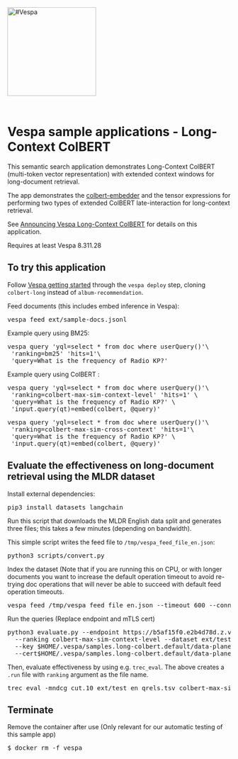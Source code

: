 
<!-- Copyright Yahoo. Licensed under the terms of the Apache 2.0 license. See LICENSE in the project root. -->

<picture>
  <source media="(prefers-color-scheme: dark)" srcset="https://vespa.ai/assets/vespa-ai-logo-heather.svg">
  <source media="(prefers-color-scheme: light)" srcset="https://vespa.ai/assets/vespa-ai-logo-rock.svg">
  <img alt="#Vespa" width="200" src="https://vespa.ai/assets/vespa-ai-logo-rock.svg" style="margin-bottom: 25px;">
</picture>

# Vespa sample applications - Long-Context ColBERT

This semantic search application demonstrates Long-Context ColBERT (multi-token vector representation)
with extended context windows for long-document retrieval. 

The app demonstrates the [colbert-embedder](https://docs.vespa.ai/en/embedding.html#colbert-embedder) and
the tensor expressions for performing two types of extended ColBERT late-interaction for long-context retrieval. 

See [Announcing Vespa Long-Context ColBERT](https://blog.vespa.ai/announcing-long-context-colbert-in-vespa/) for details on this application.

<p data-test="run-macro init-deploy colbert-long">
Requires at least Vespa 8.311.28
</p>

## To try this application

Follow [Vespa getting started](https://cloud.vespa.ai/en/getting-started)
through the <code>vespa deploy</code> step, cloning `colbert-long` instead of `album-recommendation`.

Feed documents (this includes embed inference in Vespa):
<pre data-test="exec">
vespa feed ext/sample-docs.jsonl
</pre>

Example query using BM25:
<pre data-test="exec" data-test-assert-contains="id:en:doc::doc-en-16617">
vespa query 'yql=select * from doc where userQuery()'\
 'ranking=bm25' 'hits=1'\
 'query=What is the frequency of Radio KP?'
</pre>

Example query using ColBERT :
<pre data-test="exec" data-test-assert-contains="id:en:doc::doc-en-7562">
vespa query 'yql=select * from doc where userQuery()'\
 'ranking=colbert-max-sim-context-level' 'hits=1' \
 'query=What is the frequency of Radio KP?' \
 'input.query(qt)=embed(colbert, @query)'
</pre>

<pre data-test="exec" data-test-assert-contains="id:en:doc::doc-en-729645">
vespa query 'yql=select * from doc where userQuery()'\
 'ranking=colbert-max-sim-cross-context' 'hits=1'\
 'query=What is the frequency of Radio KP?' \
 'input.query(qt)=embed(colbert, @query)'
</pre>

## Evaluate the effectiveness on long-document retrieval using the MLDR dataset

Install external dependencies:
<pre>
pip3 install datasets langchain
</pre>

Run this script that downloads the MLDR English data split and generates three files; this takes a few minutes (depending on bandwidth).

This simple script writes the feed file to `/tmp/vespa_feed_file_en.json`:
<pre>
python3 scripts/convert.py
</pre>

Index the dataset (Note that if you are running this on CPU, or with longer documents you want to
increase the default operation timeout to avoid re-trying doc operations that will never be able
to succeed with default feed operation timeouts. 

<pre>
vespa feed /tmp/vespa_feed_file_en.json --timeout 600 --connections 1 
</pre>

Run the queries (Replace endpoint and mTLS cert)
<pre>
python3 evaluate.py --endpoint https://b5af15f0.e2b4d78d.z.vespa-app.cloud/search/ \
  --ranking colbert-max-sim-context-level --dataset ext/test_queries.tsv  --rank_count 10 \
  --key $HOME/.vespa/samples.long-colbert.default/data-plane-private-key.pem \
  --cert$HOME/.vespa/samples.long-colbert.default/data-plane-public-cert.pem
</pre>

Then, evaluate effectiveness by using e.g. `trec_eval`. The above creates a `.run` file 
with `ranking` argument as the file name. 
<pre>
trec_eval -mndcg_cut.10 ext/test_en_qrels.tsv colbert-max-sim-context-level.run 
</pre>

## Terminate
Remove the container after use (Only relevant for our automatic testing of this sample app)
<pre data-test="exec">
$ docker rm -f vespa
</pre>

